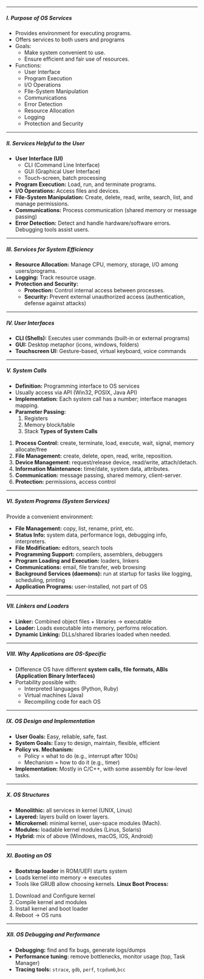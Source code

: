 
---
##### **I. Purpose of OS Services**
- Provides environment for executing programs.
- Offers services to both users and programs
- Goals:
	- Make system convenient to use.
	- Ensure efficient and fair use of resources.
- Functions:
	- User Interface
	- Program Execution
	- I/O Operations
	- FIle-System Manipulation
	- Communications
	- Error Detection
	- Resource Allocation
	- Logging
	- Protection and Security
---
##### **II. Services Helpful to the User**
- **User Interface (UI)**
	- CLI (Command Line Interface)
	- GUI (Graphical User Interface)
	- Touch-screen, batch processing
- **Program Execution:** Load, run, and terminate programs.
- **I/O Operations:** Access files and devices.
- **File-System Manipulation:** Create, delete, read, write, search, list, and manage permissions.
- **Communications:** Process communication (shared memory or message passing)
- **Error Detection:** Detect and handle hardware/software errors. Debugging tools assist users.
---
#####  **III. Services for System Efficiency**
- **Resource Allocation:** Manage CPU, memory, storage, I/O among users/programs.
- **Logging:** Track resource usage.
- **Protection and Security:**
	- **Protection:** Control internal access between processes.
	- **Security:** Prevent external unauthorized access (authentication, defense against attacks)
---
##### **IV. User Interfaces**
- **CLI (Shells):** Executes user commands (built-in or external programs)
- **GUI:** Desktop metaphor (icons, windows, folders)
- **Touchscreen UI:** Gesture-based, virtual keyboard, voice commands
---
##### **V. System Calls**
- **Definition:** Programming interface to OS services
- Usually access via API (Win32, POSIX, Java API)
- **Implementation:** Each system call has a number; interface manages mapping.
- **Parameter Passing:**
	1. Registers
	2. Memory block/table
	3. Stack
**Types of System Calls**
1. **Process Control:** create, terminate, load, execute, wait, signal, memory allocate/free
2. **File Management:** create, delete, open, read, write, reposition.
3. **Device Management:** request/release device, read/write, attach/detach.
4. **Information Maintenance:** time/date, system data, attributes.
5. **Communication:** message passing, shared memory, client-server.
6. **Protection:** permissions, access control
---
##### **VI. System Programs (System Services)**
Provide a convenient environment:
- **File Management:** copy, list, rename, print, etc.
- **Status Info:** system data, performance logs, debugging info, interpreters.
- **File Modification:** editors, search tools
- **Programming Support:** compilers, assemblers, debuggers
- **Program Loading and Execution:** loaders, linkers
- **Communications:** email, file transfer, web browsing
- **Background Services (daemons):** run at startup for tasks like logging, scheduling, printing
- **Application Programs:** user-installed, not part of OS
---
##### **VII. Linkers and Loaders**
- **Linker:** Combined object files + libraries -> executable
- **Loader:** Loads executable into memory, performs relocation.
- **Dynamic Linking:** DLLs/shared libraries loaded when needed.
---
##### **VIII. Why Applications are OS-Specific**
- Difference OS have different **system calls, file formats, ABIs (Application Binary Interfaces)**
- Portability possible with:
	- Interpreted languages (Python, Ruby)
	- Virtual machines (Java)
	- Recompiling code for each OS
---
##### **IX. OS Design and Implementation**
- **User Goals:** Easy, reliable, safe, fast.
- **System Goals:** Easy to design, maintain, flexible, efficient
- **Policy vs. Mechanism:**
	- Policy = what to do (e.g., interrupt after 100s)
	- Mechanism = how to do it (e.g., timer)
- **Implementation:** Mostly in C/C++, with some assembly for low-level tasks.
---
##### **X. OS Structures**
- **Monolithic:** all services in kernel (UNIX, Linus)
- **Layered:** layers build on lower layers.
- **Microkernel:** minimal kernel, user-space modules (Mach).
- **Modules:** loadable kernel modules (Linus, Solaris)
- **Hybrid:** mix of above (Windows, macOS, IOS, Android)
---
##### **XI. Booting an OS**
- **Bootstrap loader** in ROM/UEFI starts system
- Loads kernel into memory -> executes
- Tools like GRUB allow choosing kernels.
**Linux Boot Process:**
1. Download and Configure kernel
2. Compile kernel and modules
3. Install kernel and boot loader
4. Reboot -> OS runs
---
##### **XII. OS Debugging and Performance**
- **Debugging:** find and fix bugs, generate logs/dumps
- **Performance tuning:** remove bottlenecks, monitor usage (top, Task Manager)
- **Tracing tools:** `strace`, `gdb`, `perf`, `tcpdumb`,`bcc`